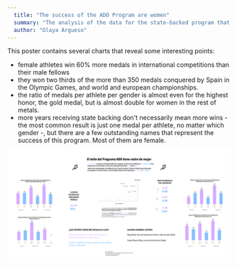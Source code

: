 ```yaml
---
  title: "The success of the ADO Program are women"
  summary: "The analysis of the data for the state-backed program that sponsors athletes in Spain shows how women are honoring much better than men the money they receive: they have won two in three medals in international championships and Olympic Games since 2003"
  author: "Olaya Argueso"
---
```


This poster contains several charts that reveal some interesting points:

  * female athletes win 60% more medals in international competitions than their male fellows
  * they won two thirds of the more than 350 medals conquered by Spain in the Olympic Games, and world and european championships.
  * the ratio of medals per athlete per gender is almost even for the highest honor, the gold medal, but is almost double for women in the rest of metals.
  * more years receiving state backing don't necessarily mean more wins - the most common result is just one medal per athlete, no matter which gender -, but there are a few outstanding names that represent the success of this program. Most of them are female.

![](medallas-ado.png)
